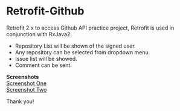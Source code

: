 # Retrofit-Github
Retrofit 2.x to access Github API practice project, Retrofit is used in conjunction with RxJava2.
- Repository List will be shown of the signed user.
- Any repository can be selected from dropdown menu.
- Issue list will be showed.
- Comment can be sent.  

**Screenshots**  
[Screenshot One](https://github.com/oasiscse/Retrofit-Github/blob/master/screenshots/one.png)  
[Screenshot Two](https://github.com/oasiscse/Retrofit-Github/blob/master/screenshots/two.png)

Thank you!
